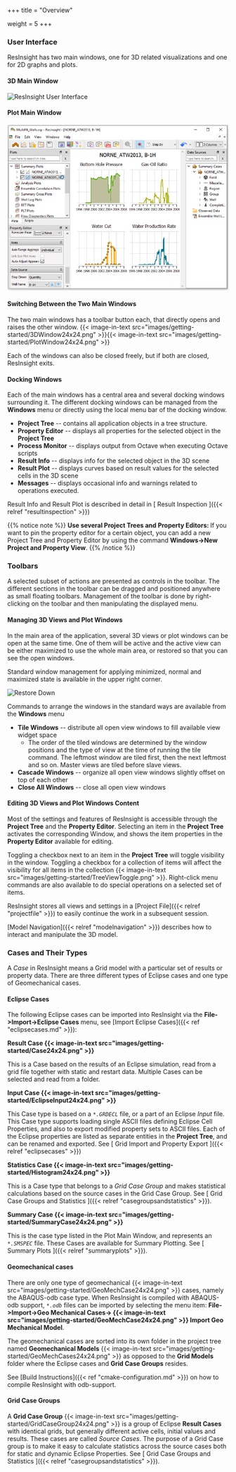+++
title = "Overview"

weight = 5
+++

### User Interface 

ResInsight has two main windows, one for 3D related visualizations and one for 2D graphs and plots. 

#### 3D Main Window
![ResInsight User Interface](/images/getting-started/ResInsightUIMediumSize.png)

#### Plot Main Window
![ResInsight User Interface](/images/getting-started/ResInsightMainPlotMediumSize.png)

#### Switching Between the Two Main Windows

The two main windows has a toolbar button each, that directly opens and raises the other window. {{< image-in-text src="images/getting-started/3DWindow24x24.png" >}}{{< image-in-text src="images/getting-started/PlotWindow24x24.png" >}}

Each of the windows can also be closed freely, but if both are closed, ResInsight exits.

#### Docking Windows

Each of the main windows has a central area and several docking windows surrounding it. The different docking 
windows can be managed from the **Windows** menu or directly using the local menu bar of the docking window.

- **Project Tree** -- contains all application objects in a tree structure.
- **Property Editor** -- displays all properties for the selected object in the **Project Tree**
- **Process Monitor** -- displays output from Octave when executing Octave scripts
- **Result Info** -- displays info for the selected object in the 3D scene
- **Result Plot** -- displays curves based on result values for the selected cells in the 3D scene
- **Messages** -- displays occasional info and warnings related to operations executed.

Result Info and Result Plot is described in detail in [ Result Inspection ]({{< relref "resultinspection" >}})

{{% notice note %}}
<b>Use several Project Trees and Property Editors: </b>
If you want to pin the property editor for a certain object, you can add 
a new Project Tree and Property Editor by using the command <b>Windows->New Project and Property View</b>.
{{% /notice %}}

### Toolbars 

A selected subset of actions are presented as controls in the toolbar. The different sections in the toolbar can be dragged and positioned anywhere as small floating toolbars. Management of the toolbar is done by right-clicking on the toolbar and then manipulating the displayed menu.

#### Managing 3D Views and Plot Windows 

In the main area of the application, several 3D views or plot windows can be open at the same time. One of them will be active and the active view can be either maximized to use the whole main area, or restored so that you can see the open windows.

Standard window management for applying minimized, normal and maximized state is available in the upper right corner.

![Restore Down](/images/getting-started/RestoreDown.PNG)

Commands to arrange the windows in the standard ways are available from the **Windows** menu

- **Tile Windows** -- distribute all open view windows to fill available view widget space
  - The order of the tiled windows are determined by the window positions and the type of view at the time of running the tile command. The leftmost window are tiled first, then the next leftmost and so on. Master views are tiled before slave views.
- **Cascade Windows** -- organize all open view windows slightly offset on top of each other
- **Close All Windows** -- close all open view windows

#### Editing 3D Views and Plot Windows Content

Most of the settings and features of ResInsight is accessible through the **Project Tree** and the **Property Editor**. Selecting an item in the **Project Tree** activates the corresponding Window, and shows the item properties in the **Property Editor** available for editing. 

Toggling a checkbox next to an item in the **Project Tree** will toggle visibility in the window. Toggling a checkbox for a collection of items will affect the visibility for all items in the collection {{< image-in-text src="images/getting-started/TreeViewToggle.png" >}}.
Right-click menu commands are also available to do special operations on a selected set of items.

ResInsight stores all views and settings in a [Project File]({{< relref "projectfile" >}}) to easily continue the work in a subsequent session. 

[Model Navigation]({{< relref "modelnavigation" >}}) describes how to interact and manipulate the 3D model. 


### Cases and Their Types

A *Case* in ResInsight means a Grid model with a particular set of results or property data. There are three different types of Eclipse cases and one type of Geomechanical cases.

#### Eclipse Cases
The following Eclipse cases can be imported into ResInsight via the **File->Import->Eclipse Cases** menu, 
see [Import Eclipse Cases]({{< ref "eclipsecases.md" >}}): 

**Result Case {{< image-in-text src="images/getting-started/Case24x24.png" >}}**

This is a Case based on the results of an Eclipse simulation, read from a grid file together with static and restart data. Multiple Cases can be selected and read from a folder.

**Input Case {{< image-in-text src="images/getting-started/EclipseInput24x24.png" >}}**

This Case type is based on a _`*.GRDECL`_ file, or a part of an Eclipse *Input* file. This Case type supports loading single ASCII files defining Eclipse Cell Properties, and also to export modified property sets to ASCII files.
Each of the Eclipse properties are listed as separate entities in the **Project Tree**, and can be renamed and exported.
See [ Grid Import and Property Export ]({{< relref "eclipsecases" >}})

**Statistics Case {{< image-in-text src="images/getting-started/Histogram24x24.png" >}}**

This is a Case type that belongs to a *Grid Case Group* and makes statistical calculations based on the source cases in the Grid Case Group. See [ Grid Case Groups and Statistics ]({{< relref "casegroupsandstatistics" >}}).

**Summary Case {{< image-in-text src="images/getting-started/SummaryCase24x24.png" >}}**

This is the case type listed in the Plot Main Window, and represents an _`*.SMSPEC`_ file. These Cases are available for Summary Plotting. See [ Summary Plots ]({{< relref "summaryplots" >}}).
 
#### Geomechanical cases

There are only one type of geomechanical {{< image-in-text src="images/getting-started/GeoMechCase24x24.png" >}}
 cases, namely the ABAQUS-odb case type. 
When ResInsight is compiled with ABAQUS-odb support, _`*.odb`_ files can be imported by selecting the menu item:
**File->Import->Geo Mechanical Cases-> {{< image-in-text src="images/getting-started/GeoMechCase24x24.png" >}} Import Geo Mechanical Model**.

The geomechanical cases are sorted into its own folder in the project tree named **Geomechanical Models** {{< image-in-text src="images/getting-started/GeoMechCases24x24.png" >}} as opposed to the **Grid Models** folder where the Eclipse cases and **Grid Case Groups** resides.

See [Build Instructions]({{< ref "cmake-configuration.md" >}}) on how to compile ResInsight with odb-support.

#### Grid Case Groups

A **Grid Case Group**  {{< image-in-text src="images/getting-started/GridCaseGroup24x24.png" >}} is a group of Eclipse **Result Cases** with identical grids, but generally different active cells, initial values and results. These cases are called *Source Cases*. The purpose of a Grid Case group is to make it easy to calculate statistics across the source cases both for static and dynamic Eclipse Properties. See [ Grid Case Groups and Statistics ]({{< relref "casegroupsandstatistics" >}}).
